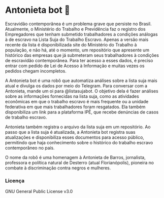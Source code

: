 # Antonieta bot 🤖

Escravidão contemporânea é um problema grave que persiste no Brasil. Atualmente, o Ministério do Trabalho e Previdência faz o registro dos Empregadores que tenham 
submetido trabalhadores a condições análogas à de escravo na Lista Suja do Trabalho Escravo. Apenas a versão mais recente da lista é disponibilizada site do Ministério do Trabalho à população, e não há, até o momento, um repositório que apresente um histórico das empresas que já submeteram seus trabalhadores à condições de escravidão contemporânea. Para ter acesso a esses dados, é preciso entrar com pedido de Lei de Acesso à Informação e muitas vezes os pedidos chegam incompletos.

A Antonieta bot é uma robô que automatiza análises sobre a lista suja mais atual e divulga os dados por meio do Telegram. Para conversar com a Antonieta, mande um oi para @listasujabot. O objetivo dela é fazer análises sobre as informações fornecidas na lista suja, como as atividades econômicas em que o trabalho escravo é mais frequente ou a unidade federativa em que mais trabalhadores foram resgatados. Ela também disponibiliza um link para a plataforma IPÊ, que recebe denúncias de casos de trabalho escravo.

Antonieta também registra o arquivo da lista suja em um repositório. Ao passo que a lista suja é atualizada, a Antonieta bot registra suas atualizações e disponibiliza esses documentos para acesso público, permitindo que haja conhecimento sobre o histórico do trabalho escravo contemporâneo no país.

O nome da robô é uma homenagem à Antonieta de Barros, jornalista, professora e política natural de Desterro (atual Florianópolis), pioneira no combate à discriminação contra negros e mulheres. 

### Licença
GNU General Public License v3.0
